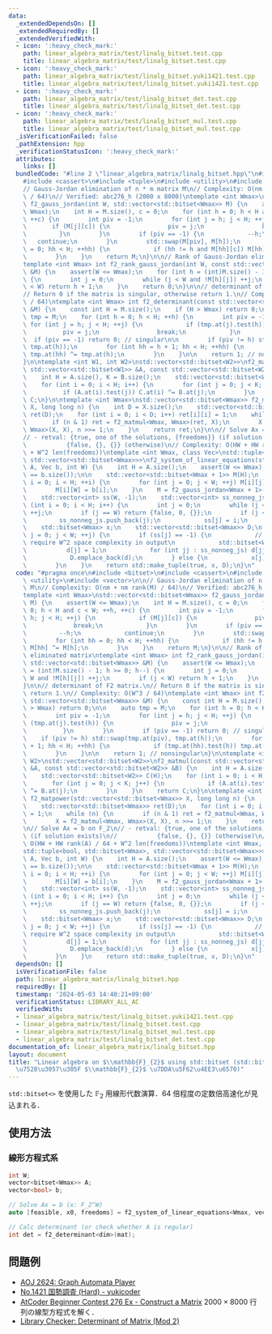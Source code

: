 ```yaml
---
data:
  _extendedDependsOn: []
  _extendedRequiredBy: []
  _extendedVerifiedWith:
  - icon: ':heavy_check_mark:'
    path: linear_algebra_matrix/test/linalg_bitset.test.cpp
    title: linear_algebra_matrix/test/linalg_bitset.test.cpp
  - icon: ':heavy_check_mark:'
    path: linear_algebra_matrix/test/linalg_bitset.yuki1421.test.cpp
    title: linear_algebra_matrix/test/linalg_bitset.yuki1421.test.cpp
  - icon: ':heavy_check_mark:'
    path: linear_algebra_matrix/test/linalg_bitset_det.test.cpp
    title: linear_algebra_matrix/test/linalg_bitset_det.test.cpp
  - icon: ':heavy_check_mark:'
    path: linear_algebra_matrix/test/linalg_bitset_mul.test.cpp
    title: linear_algebra_matrix/test/linalg_bitset_mul.test.cpp
  _isVerificationFailed: false
  _pathExtension: hpp
  _verificationStatusIcon: ':heavy_check_mark:'
  attributes:
    links: []
  bundledCode: "#line 2 \"linear_algebra_matrix/linalg_bitset.hpp\"\n#include <bitset>\n\
    #include <cassert>\n#include <tuple>\n#include <utility>\n#include <vector>\n\n\
    // Gauss-Jordan elimination of n * m matrix M\n// Complexity: O(nm + nm rank(M)\
    \ / 64)\n// Verified: abc276_h (2000 x 8000)\ntemplate <int Wmax>\nstd::vector<std::bitset<Wmax>>\
    \ f2_gauss_jordan(int W, std::vector<std::bitset<Wmax>> M) {\n    assert(W <=\
    \ Wmax);\n    int H = M.size(), c = 0;\n    for (int h = 0; h < H and c < W; ++h,\
    \ ++c) {\n        int piv = -1;\n        for (int j = h; j < H; ++j) {\n     \
    \       if (M[j][c]) {\n                piv = j;\n                break;\n   \
    \         }\n        }\n        if (piv == -1) {\n            --h;\n         \
    \   continue;\n        }\n        std::swap(M[piv], M[h]);\n        for (int hh\
    \ = 0; hh < H; ++hh) {\n            if (hh != h and M[hh][c]) M[hh] ^= M[h];\n\
    \        }\n    }\n    return M;\n}\n\n// Rank of Gauss-Jordan eliminated matrix\n\
    template <int Wmax> int f2_rank_gauss_jordan(int W, const std::vector<std::bitset<Wmax>>\
    \ &M) {\n    assert(W <= Wmax);\n    for (int h = (int)M.size() - 1; h >= 0; h--)\
    \ {\n        int j = 0;\n        while (j < W and !M[h][j]) ++j;\n        if (j\
    \ < W) return h + 1;\n    }\n    return 0;\n}\n\n// determinant of F2 matrix.\n\
    // Return 0 if the matrix is singular, otherwise return 1.\n// Complexity: O(W^3\
    \ / 64)\ntemplate <int Wmax> int f2_determinant(const std::vector<std::bitset<Wmax>>\
    \ &M) {\n    const int H = M.size();\n    if (H > Wmax) return 0;\n\n    auto\
    \ tmp = M;\n    for (int h = 0; h < H; ++h) {\n        int piv = -1;\n       \
    \ for (int j = h; j < H; ++j) {\n            if (tmp.at(j).test(h)) {\n      \
    \          piv = j;\n                break;\n            }\n        }\n      \
    \  if (piv == -1) return 0; // singular\n\n        if (piv != h) std::swap(tmp.at(piv),\
    \ tmp.at(h));\n        for (int hh = h + 1; hh < H; ++hh) {\n            if (tmp.at(hh).test(h))\
    \ tmp.at(hh) ^= tmp.at(h);\n        }\n    }\n\n    return 1; // nonsingular\n\
    }\n\ntemplate <int W1, int W2>\nstd::vector<std::bitset<W2>>\nf2_matmul(const\
    \ std::vector<std::bitset<W1>> &A, const std::vector<std::bitset<W2>> &B) {\n\
    \    int H = A.size(), K = B.size();\n    std::vector<std::bitset<W2>> C(H);\n\
    \    for (int i = 0; i < H; i++) {\n        for (int j = 0; j < K; j++) {\n  \
    \          if (A.at(i).test(j)) C.at(i) ^= B.at(j);\n        }\n    }\n    return\
    \ C;\n}\n\ntemplate <int Wmax>\nstd::vector<std::bitset<Wmax>> f2_matpower(std::vector<std::bitset<Wmax>>\
    \ X, long long n) {\n    int D = X.size();\n    std::vector<std::bitset<Wmax>>\
    \ ret(D);\n    for (int i = 0; i < D; i++) ret[i][i] = 1;\n    while (n) {\n \
    \       if (n & 1) ret = f2_matmul<Wmax, Wmax>(ret, X);\n        X = f2_matmul<Wmax,\
    \ Wmax>(X, X), n >>= 1;\n    }\n    return ret;\n}\n\n// Solve Ax = b on F_2\n\
    // - retval: {true, one of the solutions, {freedoms}} (if solution exists)\n//\
    \           {false, {}, {}} (otherwise)\n// Complexity: O(HW + HW rank(A) / 64\
    \ + W^2 len(freedoms))\ntemplate <int Wmax, class Vec>\nstd::tuple<bool, std::bitset<Wmax>,\
    \ std::vector<std::bitset<Wmax>>>\nf2_system_of_linear_equations(std::vector<std::bitset<Wmax>>\
    \ A, Vec b, int W) {\n    int H = A.size();\n    assert(W <= Wmax);\n    assert(A.size()\
    \ == b.size());\n\n    std::vector<std::bitset<Wmax + 1>> M(H);\n    for (int\
    \ i = 0; i < H; ++i) {\n        for (int j = 0; j < W; ++j) M[i][j] = A[i][j];\n\
    \        M[i][W] = b[i];\n    }\n    M = f2_gauss_jordan<Wmax + 1>(W + 1, M);\n\
    \    std::vector<int> ss(W, -1);\n    std::vector<int> ss_nonneg_js;\n    for\
    \ (int i = 0; i < H; i++) {\n        int j = 0;\n        while (j <= W and !M[i][j])\
    \ ++j;\n        if (j == W) return {false, 0, {}};\n        if (j < W) {\n   \
    \         ss_nonneg_js.push_back(j);\n            ss[j] = i;\n        }\n    }\n\
    \    std::bitset<Wmax> x;\n    std::vector<std::bitset<Wmax>> D;\n    for (int\
    \ j = 0; j < W; ++j) {\n        if (ss[j] == -1) {\n            // This part may\
    \ require W^2 space complexity in output\n            std::bitset<Wmax> d;\n \
    \           d[j] = 1;\n            for (int jj : ss_nonneg_js) d[jj] = M[ss[jj]][j];\n\
    \            D.emplace_back(d);\n        } else {\n            x[j] = M[ss[j]][W];\n\
    \        }\n    }\n    return std::make_tuple(true, x, D);\n}\n"
  code: "#pragma once\n#include <bitset>\n#include <cassert>\n#include <tuple>\n#include\
    \ <utility>\n#include <vector>\n\n// Gauss-Jordan elimination of n * m matrix\
    \ M\n// Complexity: O(nm + nm rank(M) / 64)\n// Verified: abc276_h (2000 x 8000)\n\
    template <int Wmax>\nstd::vector<std::bitset<Wmax>> f2_gauss_jordan(int W, std::vector<std::bitset<Wmax>>\
    \ M) {\n    assert(W <= Wmax);\n    int H = M.size(), c = 0;\n    for (int h =\
    \ 0; h < H and c < W; ++h, ++c) {\n        int piv = -1;\n        for (int j =\
    \ h; j < H; ++j) {\n            if (M[j][c]) {\n                piv = j;\n   \
    \             break;\n            }\n        }\n        if (piv == -1) {\n   \
    \         --h;\n            continue;\n        }\n        std::swap(M[piv], M[h]);\n\
    \        for (int hh = 0; hh < H; ++hh) {\n            if (hh != h and M[hh][c])\
    \ M[hh] ^= M[h];\n        }\n    }\n    return M;\n}\n\n// Rank of Gauss-Jordan\
    \ eliminated matrix\ntemplate <int Wmax> int f2_rank_gauss_jordan(int W, const\
    \ std::vector<std::bitset<Wmax>> &M) {\n    assert(W <= Wmax);\n    for (int h\
    \ = (int)M.size() - 1; h >= 0; h--) {\n        int j = 0;\n        while (j <\
    \ W and !M[h][j]) ++j;\n        if (j < W) return h + 1;\n    }\n    return 0;\n\
    }\n\n// determinant of F2 matrix.\n// Return 0 if the matrix is singular, otherwise\
    \ return 1.\n// Complexity: O(W^3 / 64)\ntemplate <int Wmax> int f2_determinant(const\
    \ std::vector<std::bitset<Wmax>> &M) {\n    const int H = M.size();\n    if (H\
    \ > Wmax) return 0;\n\n    auto tmp = M;\n    for (int h = 0; h < H; ++h) {\n\
    \        int piv = -1;\n        for (int j = h; j < H; ++j) {\n            if\
    \ (tmp.at(j).test(h)) {\n                piv = j;\n                break;\n  \
    \          }\n        }\n        if (piv == -1) return 0; // singular\n\n    \
    \    if (piv != h) std::swap(tmp.at(piv), tmp.at(h));\n        for (int hh = h\
    \ + 1; hh < H; ++hh) {\n            if (tmp.at(hh).test(h)) tmp.at(hh) ^= tmp.at(h);\n\
    \        }\n    }\n\n    return 1; // nonsingular\n}\n\ntemplate <int W1, int\
    \ W2>\nstd::vector<std::bitset<W2>>\nf2_matmul(const std::vector<std::bitset<W1>>\
    \ &A, const std::vector<std::bitset<W2>> &B) {\n    int H = A.size(), K = B.size();\n\
    \    std::vector<std::bitset<W2>> C(H);\n    for (int i = 0; i < H; i++) {\n \
    \       for (int j = 0; j < K; j++) {\n            if (A.at(i).test(j)) C.at(i)\
    \ ^= B.at(j);\n        }\n    }\n    return C;\n}\n\ntemplate <int Wmax>\nstd::vector<std::bitset<Wmax>>\
    \ f2_matpower(std::vector<std::bitset<Wmax>> X, long long n) {\n    int D = X.size();\n\
    \    std::vector<std::bitset<Wmax>> ret(D);\n    for (int i = 0; i < D; i++) ret[i][i]\
    \ = 1;\n    while (n) {\n        if (n & 1) ret = f2_matmul<Wmax, Wmax>(ret, X);\n\
    \        X = f2_matmul<Wmax, Wmax>(X, X), n >>= 1;\n    }\n    return ret;\n}\n\
    \n// Solve Ax = b on F_2\n// - retval: {true, one of the solutions, {freedoms}}\
    \ (if solution exists)\n//           {false, {}, {}} (otherwise)\n// Complexity:\
    \ O(HW + HW rank(A) / 64 + W^2 len(freedoms))\ntemplate <int Wmax, class Vec>\n\
    std::tuple<bool, std::bitset<Wmax>, std::vector<std::bitset<Wmax>>>\nf2_system_of_linear_equations(std::vector<std::bitset<Wmax>>\
    \ A, Vec b, int W) {\n    int H = A.size();\n    assert(W <= Wmax);\n    assert(A.size()\
    \ == b.size());\n\n    std::vector<std::bitset<Wmax + 1>> M(H);\n    for (int\
    \ i = 0; i < H; ++i) {\n        for (int j = 0; j < W; ++j) M[i][j] = A[i][j];\n\
    \        M[i][W] = b[i];\n    }\n    M = f2_gauss_jordan<Wmax + 1>(W + 1, M);\n\
    \    std::vector<int> ss(W, -1);\n    std::vector<int> ss_nonneg_js;\n    for\
    \ (int i = 0; i < H; i++) {\n        int j = 0;\n        while (j <= W and !M[i][j])\
    \ ++j;\n        if (j == W) return {false, 0, {}};\n        if (j < W) {\n   \
    \         ss_nonneg_js.push_back(j);\n            ss[j] = i;\n        }\n    }\n\
    \    std::bitset<Wmax> x;\n    std::vector<std::bitset<Wmax>> D;\n    for (int\
    \ j = 0; j < W; ++j) {\n        if (ss[j] == -1) {\n            // This part may\
    \ require W^2 space complexity in output\n            std::bitset<Wmax> d;\n \
    \           d[j] = 1;\n            for (int jj : ss_nonneg_js) d[jj] = M[ss[jj]][j];\n\
    \            D.emplace_back(d);\n        } else {\n            x[j] = M[ss[j]][W];\n\
    \        }\n    }\n    return std::make_tuple(true, x, D);\n}\n"
  dependsOn: []
  isVerificationFile: false
  path: linear_algebra_matrix/linalg_bitset.hpp
  requiredBy: []
  timestamp: '2024-05-03 14:40:21+09:00'
  verificationStatus: LIBRARY_ALL_AC
  verifiedWith:
  - linear_algebra_matrix/test/linalg_bitset.yuki1421.test.cpp
  - linear_algebra_matrix/test/linalg_bitset.test.cpp
  - linear_algebra_matrix/test/linalg_bitset_mul.test.cpp
  - linear_algebra_matrix/test/linalg_bitset_det.test.cpp
documentation_of: linear_algebra_matrix/linalg_bitset.hpp
layout: document
title: "Linear algebra on $\\mathbb{F}_{2}$ using std::bitset (std::bitset \u3092\u4F7F\
  \u7528\u3057\u305F $\\mathbb{F}_{2}$ \u7DDA\u5F62\u4EE3\u6570)"
---
```


`std::bitset<>` を使用した $\mathbb{F}_{2}$ 用線形代数演算．64 倍程度の定数倍高速化が見込まれる．

## 使用方法

### 線形方程式系

```cpp
int W;
vector<bitset<Wmax>> A;
vector<bool> b;

// Solve Ax = b (x: F_2^W)
auto [feasible, x0, freedoms] = f2_system_of_linear_equations<Wmax, vector<bool>>(A, b, W);

// Calc determinant (or check whether A is regular)
int det = f2_determinant<dim>(mat);
```

## 問題例

- [AOJ 2624: Graph Automata Player](https://judge.u-aizu.ac.jp/onlinejudge/description.jsp?id=2624)
- [No.1421 国勢調査 (Hard) - yukicoder](https://yukicoder.me/problems/no/1421)
- [AtCoder Beginner Contest 276 Ex - Construct a Matrix](https://atcoder.jp/contests/abc276/tasks/abc276_h) $2000 \times 8000$ 行列の線型方程式を解く．
- [Library Checker: Determinant of Matrix (Mod 2)](https://judge.yosupo.jp/problem/matrix_det_mod_2)
